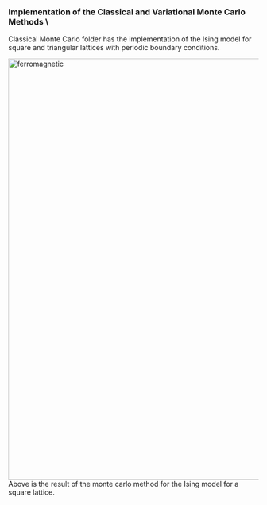 ### Implementation of the Classical and Variational Monte Carlo Methods \
Classical Monte Carlo folder has the implementation of the Ising model for square and triangular lattices with periodic boundary conditions.

<img width="1491" height="847" alt="ferromagnetic" src="https://github.com/user-attachments/assets/c1ba5d67-f90b-4e7e-ad5f-d43aac0f356c" />
Above is the result of the monte carlo method for the Ising model for a square lattice.

